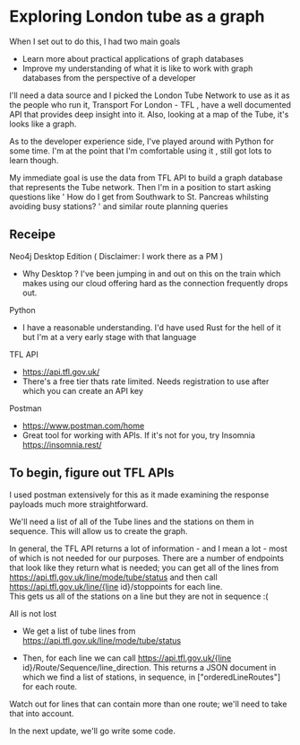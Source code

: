 # Exploring London tube as a graph

When I set out to do this, I had two main goals
- Learn more about practical applications of graph databases 
- Improve my understanding of what it is like to work with graph databases from the perspective of a developer

I'll need a data source and I picked the London Tube Network to use as it as the people who run it, Transport For London - TFL , have a well documented API that provides deep insight into it.  Also, looking at a map of the Tube, it's looks like a graph. 

As to the developer experience side, I've played around with Python for some time.  I'm at  the point that I'm comfortable using it , still got lots to learn though. 

My immediate goal is use the data from TFL API to build a graph database that represents the Tube network.  Then I'm in a position to start asking questions like ' How do I get from Southwark to St. Pancreas whilsting avoiding busy stations? ' and similar route planning queries

## Receipe
Neo4j Desktop Edition ( Disclaimer:   I work there as a PM )
- Why Desktop ?  I've been jumping in and out on this on the train which makes using our cloud offering hard as the connection frequently drops out.  

Python
- I have a reasonable understanding.   I'd have used Rust for the hell of it but I'm at a very early stage with that language

TFL API
- https://api.tfl.gov.uk/  
- There's a free tier thats rate limited.  Needs registration to use after which you can create an API key 

Postman
- https://www.postman.com/home
- Great tool for working with APIs.  If it's not for you, try Insomnia https://insomnia.rest/


## To begin, figure out TFL APIs

I used postman extensively for this as it made examining the response payloads much more straightforward. 

We'll need a list of all of the Tube lines and the stations on them in sequence.  This will allow us to create the graph. 

In general, the TFL API returns a lot of information - and I mean a lot - most of which is not needed for our purposes.  There are a number of endpoints that look like they return what is needed; you can get all of the lines from https://api.tfl.gov.uk/line/mode/tube/status and then call https://api.tfl.gov.uk/line/{line id}/stoppoints for each line.  
This gets us all of the stations on a line but they are not in sequence :(

All is not lost

- We get a list of tube lines from https://api.tfl.gov.uk/line/mode/tube/status

- Then, for each line we can call https://api.tfl.gov.uk/{line id}/Route/Sequence/line_direction.  This returns a JSON document in which we find a list of stations, in sequence, in ["orderedLineRoutes"] for each route.  

Watch out for lines that can contain more than one route; we'll need to take that into account. 


In the next update, we'll go write some code. 


